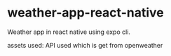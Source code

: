 # weather-app-react-native
Weather app in react native using expo cli.

assets used:
API used which is get from openweather
